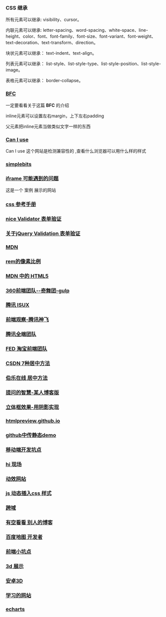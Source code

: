 
### CSS 继承

所有元素可以继承: visibility、cursor。

内联元素可以继承: letter-spacing、word-spacing、white-space、line-height、color、font、font-family、font-size、font-variant、font-weight、text-decoration、text-transform、direction。

块状元素可以继承： text-indent、text-align。

列表元素可以继承： list-style、list-style-type、list-style-position、list-style-image。

表格元素可以继承： border-collapse。

### [BFC](http://www.cnblogs.com/lhb25/p/inside-block-formatting-ontext.html)

一定要看看关于这篇 **BFC** 的介绍

inline元素可以设置左右margin，上下左右padding

父元素把inline元素当做类似文字一样的东西

### [Can I use](http://caniuse.com/)

Can I use 这个网站是检测兼容性的 ,查看什么浏览器可以用什么样的样式

### [simplebits](simplebts.com)

### [iframe 可能遇到的问题](http://www.tuicool.com/articles/nMFzMn3)

这是一个 案例 展示的网站

### [css 参考手册](http://www.w3school.com.cn/cssref/index.asp#animation)

### [nice Validator 表单验证](http://www.niceue.com/validator/)

### [关于jQuery Validation 表单验证](http://www.helloweba.com/view-blog-53.html)

### [MDN](https://developer.mozilla.org/zh-CN/)

### [rem的像素比例](https://isux.tencent.com/web-app-rem.html)

### [MDN 中的 HTML5](https://developer.mozilla.org/zh-CN/docs/Web/Guide/HTML/HTML5)

### [360前端团队--奇舞团-gulp](http://www.75team.com/)

### [腾讯 ISUX](https://isux.tencent.com/)

### [前端观察-腾讯神飞](https://www.qianduan.net/)

### [腾讯全端团队](http://www.alloyteam.com/)

### [FED 淘宝前端团队](http://taobaofed.org/)

### [CSDN 7种居中方法](http://blog.csdn.net/chenmoquan/article/details/41547609)

### [伯乐在线 居中方法](http://blog.jobbole.com/46574/)

### [提问的智慧-某人博客版](https://lug.ustc.edu.cn/wiki/doc/smart-questions#)

### [立体框效果-用阴影实现](http://zipperary.com/2013/06/23/box-and-shadow-effect/)

### [htmlpreview.github.io](http://htmlpreview.github.io/)

### [github中传静态demo](http://ife.baidu.com/note/detail?noteId=137&qq-pf-to=pcqq.group)

### [移动端开发坑点](http://am-team.github.io/amg/dev-exp-doc.html#)

### [hi 现场](http://www.hixianchang.com/web/pay/index.html)

### [动效网站](http://fff.cmiscm.com/#!/main)

### [js 动态插入css 样式](https://www.w3cmm.com/dom/insert-css.html)

### [跨域](http://harttle.com/2015/10/10/cross-origin.html)

### [有空看看 别人的博客](http://harttle.com/)

### [百度地图 开发者](http://developer.baidu.com/map/jsdevelop-8.htm)

### [前端小坑点](http://caibaojian.com/mobile-web-bug.html)

### [3d 展示](http://stackoverflow.com/questions/25902076/three-js-css3d-renderer-uncaught-typeerror-undefined-is-not-a-function)

### [安卓3D](http://www.oschina.net/question/2393516_2152281)

### [学习的网站](http://www.w3ctech.com/)

### [echarts](http://study.163.com/course/introduction.htm?courseId=1016007#/courseDetail)
